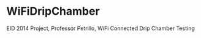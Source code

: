 WiFiDripChamber
===============

EID 2014 Project, Professor Petrillo, WiFi Connected Drip Chamber
Testing
